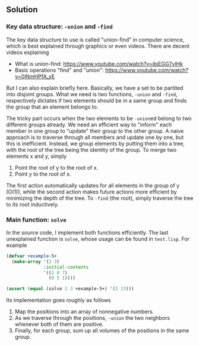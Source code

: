 ## Solution

### Key data structure: `-union` and `-find`

The key data structure to use is called "union-find" in computer
science, which is best explained through graphics or even videos.
There are decent videos explaining

  + What is union-find:
    https://www.youtube.com/watch?v=ibjEGG7ylHk
  + Basic operations "find" and "union":
    https://www.youtube.com/watch?v=0jNmHPfA_yE

  But I can also explain briefly here. Basically, we have a set
to be partited into disjoint groups. What we need is two
functions, `-union` and `-find`, respectively dictates if two
elements should be in a same group and finds the group that an
element belongs to.

  The tricky part occurs when the two elements to be `-union`ed
belong to two different groups already. We need an efficient way
to "inform" each member in one group to "update" their group to
the other group. A naive approach is to traverse through all
members and update one by one, but this is inefficient. Instead,
we group elements by putting them into a tree, with the root of
the tree being the identity of the group. To merge two elements x
and y, simply

  1. Point the root of y to the root of x.
  2. Point y to the root of x.

The first action automatically updates for all elements in the
group of y (O(1)), while the second action makes future actions
more efficient by minimizing the depth of the tree. To `-find`
(the root), simply traverse the tree to its root inductively.

### Main function: `solve`

  In the source code, I implement both functions efficiently. The
last unexplained function is `solve`, whose usage can be found in
`test.lisp`. For example

``` test.lisp
(defvar +example-5+
  (make-array '(2 3)
              :initial-contents
              '((2 0 7)
                (0 5 1))))

(assert (equal (solve 2 3 +example-5+) '(2 13)))
```

Its implementation goes roughly as follows

  1. Map the positions into an array of nonnegative numbers.
  2. As we traverse through the positions, `-union` the two
     neighbors whenever both of them are positive.
  3. Finally, for each group, sum up all volumes of the positions
     in the same group.
